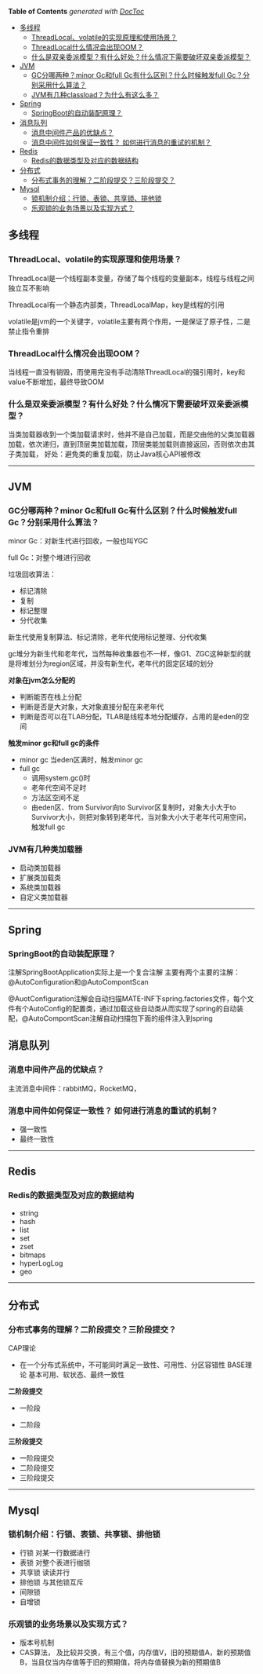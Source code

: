 <!-- START doctoc generated TOC please keep comment here to allow auto update -->
<!-- DON'T EDIT THIS SECTION, INSTEAD RE-RUN doctoc TO UPDATE -->
**Table of Contents**  *generated with [DocToc](https://github.com/thlorenz/doctoc)*

- [多线程](#%E5%A4%9A%E7%BA%BF%E7%A8%8B)
  - [ThreadLocal、volatile的实现原理和使用场景？](#threadlocalvolatile%E7%9A%84%E5%AE%9E%E7%8E%B0%E5%8E%9F%E7%90%86%E5%92%8C%E4%BD%BF%E7%94%A8%E5%9C%BA%E6%99%AF)
  - [ThreadLocal什么情况会出现OOM？](#threadlocal%E4%BB%80%E4%B9%88%E6%83%85%E5%86%B5%E4%BC%9A%E5%87%BA%E7%8E%B0oom)
  - [什么是双亲委派模型？有什么好处？什么情况下需要破坏双亲委派模型？](#%E4%BB%80%E4%B9%88%E6%98%AF%E5%8F%8C%E4%BA%B2%E5%A7%94%E6%B4%BE%E6%A8%A1%E5%9E%8B%E6%9C%89%E4%BB%80%E4%B9%88%E5%A5%BD%E5%A4%84%E4%BB%80%E4%B9%88%E6%83%85%E5%86%B5%E4%B8%8B%E9%9C%80%E8%A6%81%E7%A0%B4%E5%9D%8F%E5%8F%8C%E4%BA%B2%E5%A7%94%E6%B4%BE%E6%A8%A1%E5%9E%8B)
- [JVM](#jvm)
  - [GC分哪两种？minor Gc和full Gc有什么区别？什么时候触发full Gc？分别采用什么算法？](#gc%E5%88%86%E5%93%AA%E4%B8%A4%E7%A7%8Dminor-gc%E5%92%8Cfull-gc%E6%9C%89%E4%BB%80%E4%B9%88%E5%8C%BA%E5%88%AB%E4%BB%80%E4%B9%88%E6%97%B6%E5%80%99%E8%A7%A6%E5%8F%91full-gc%E5%88%86%E5%88%AB%E9%87%87%E7%94%A8%E4%BB%80%E4%B9%88%E7%AE%97%E6%B3%95)
  - [JVM有几种classload？为什么有这么多？](#jvm%E6%9C%89%E5%87%A0%E7%A7%8Dclassload%E4%B8%BA%E4%BB%80%E4%B9%88%E6%9C%89%E8%BF%99%E4%B9%88%E5%A4%9A)
- [Spring](#spring)
  - [SpringBoot的自动装配原理？](#springboot%E7%9A%84%E8%87%AA%E5%8A%A8%E8%A3%85%E9%85%8D%E5%8E%9F%E7%90%86)
- [消息队列](#%E6%B6%88%E6%81%AF%E9%98%9F%E5%88%97)
  - [消息中间件产品的优缺点？](#%E6%B6%88%E6%81%AF%E4%B8%AD%E9%97%B4%E4%BB%B6%E4%BA%A7%E5%93%81%E7%9A%84%E4%BC%98%E7%BC%BA%E7%82%B9)
  - [消息中间件如何保证一致性？ 如何进行消息的重试的机制？](#%E6%B6%88%E6%81%AF%E4%B8%AD%E9%97%B4%E4%BB%B6%E5%A6%82%E4%BD%95%E4%BF%9D%E8%AF%81%E4%B8%80%E8%87%B4%E6%80%A7-%E5%A6%82%E4%BD%95%E8%BF%9B%E8%A1%8C%E6%B6%88%E6%81%AF%E7%9A%84%E9%87%8D%E8%AF%95%E7%9A%84%E6%9C%BA%E5%88%B6)
- [Redis](#redis)
  - [Redis的数据类型及对应的数据结构](#redis%E7%9A%84%E6%95%B0%E6%8D%AE%E7%B1%BB%E5%9E%8B%E5%8F%8A%E5%AF%B9%E5%BA%94%E7%9A%84%E6%95%B0%E6%8D%AE%E7%BB%93%E6%9E%84)
- [分布式](#%E5%88%86%E5%B8%83%E5%BC%8F)
  - [分布式事务的理解？二阶段提交？三阶段提交？](#%E5%88%86%E5%B8%83%E5%BC%8F%E4%BA%8B%E5%8A%A1%E7%9A%84%E7%90%86%E8%A7%A3%E4%BA%8C%E9%98%B6%E6%AE%B5%E6%8F%90%E4%BA%A4%E4%B8%89%E9%98%B6%E6%AE%B5%E6%8F%90%E4%BA%A4)
- [Mysql](#mysql)
  - [锁机制介绍：行锁、表锁、共享锁、排他锁](#%E9%94%81%E6%9C%BA%E5%88%B6%E4%BB%8B%E7%BB%8D%E8%A1%8C%E9%94%81%E8%A1%A8%E9%94%81%E5%85%B1%E4%BA%AB%E9%94%81%E6%8E%92%E4%BB%96%E9%94%81)
  - [乐观锁的业务场景以及实现方式？](#%E4%B9%90%E8%A7%82%E9%94%81%E7%9A%84%E4%B8%9A%E5%8A%A1%E5%9C%BA%E6%99%AF%E4%BB%A5%E5%8F%8A%E5%AE%9E%E7%8E%B0%E6%96%B9%E5%BC%8F)

<!-- END doctoc generated TOC please keep comment here to allow auto update -->

## 多线程

### ThreadLocal、volatile的实现原理和使用场景？

ThreadLocal是一个线程副本变量，存储了每个线程的变量副本，线程与线程之间独立互不影响

ThreadLocal有一个静态内部类，ThreadLocalMap，key是线程的引用

volatile是jvm的一个关键字，volatile主要有两个作用，一是保证了原子性，二是禁止指令重排

### ThreadLocal什么情况会出现OOM？

当线程一直没有销毁，而使用完没有手动清除ThreadLocal的强引用时，key和value不断增加，最终导致OOM

### 什么是双亲委派模型？有什么好处？什么情况下需要破坏双亲委派模型？

当类加载器收到一个类加载请求时，他并不是自己加载，而是交由他的父类加载器加载，依次递归，直到顶层类加载加载，顶层类能加载则直接返回，否则依次由其子类加载，
好处：避免类的重复加载，防止Java核心API被修改


---

## JVM

### GC分哪两种？minor Gc和full Gc有什么区别？什么时候触发full Gc？分别采用什么算法？

minor Gc：对新生代进行回收，一般也叫YGC

full Gc：对整个堆进行回收

垃圾回收算法：

- 标记清除
- 复制
- 标记整理
- 分代收集

新生代使用复制算法、标记清除，老年代使用标记整理、分代收集

gc堆分为新生代和老年代，当然每种收集器也不一样，像G1、ZGC这种新型的就是将堆划分为region区域，并没有新生代，老年代的固定区域的划分

**对象在jvm怎么分配的**

- 判断能否在栈上分配
- 判断是否是大对象，大对象直接分配在来老年代
- 判断是否可以在TLAB分配，TLAB是线程本地分配缓存，占用的是eden的空间

**触发minor gc和full gc的条件**

- minor gc 当eden区满时，触发minor gc
- full gc
    - 调用system.gc()时
    - 老年代空间不足时
    - 方法区空间不足
    - 由eden区、from Survivor向to Survivor区复制时，对象大小大于to Survivor大小，则把对象转到老年代，当对象大小大于老年代可用空间，触发full gc

### JVM有几种类加载器

- 启动类加载器
- 扩展类加载类
- 系统类加载器
- 自定义类加载器

---

## Spring

### SpringBoot的自动装配原理？

注解SpringBootApplication实际上是一个复合注解 主要有两个主要的注解： @AutoConfiguration和@AutoCompontScan

@AuotConfiguration注解会自动扫描MATE-INF下spring.factories文件，每个文件有个AutoConfig的配置类，通过加载这些自动类从而实现了spring的自动装配，@AutoCompontScan注解自动扫描包下面的组件注入到spring

## 消息队列

### 消息中间件产品的优缺点？

主流消息中间件：rabbitMQ，RocketMQ，

### 消息中间件如何保证一致性？ 如何进行消息的重试的机制？

- 强一致性
- 最终一致性
---

## Redis

### Redis的数据类型及对应的数据结构

- string
- hash
- list
- set
- zset
- bitmaps
- hyperLogLog
- geo

---

## 分布式

### 分布式事务的理解？二阶段提交？三阶段提交？

CAP理论

- 在一个分布式系统中，不可能同时满足一致性、可用性、分区容错性 BASE理论 基本可用、软状态、最终一致性

**二阶段提交**

- 一阶段

- 二阶段

**三阶段提交**

- 一阶段提交
- 二阶段提交
- 三阶段提交

---

## Mysql

### 锁机制介绍：行锁、表锁、共享锁、排他锁

- 行锁 对某一行数据进行
- 表锁 对整个表进行枷锁
- 共享锁 读读并行
- 排他锁 与其他锁互斥
- 间隙锁
- 自增锁

### 乐观锁的业务场景以及实现方式？

- 版本号机制
- CAS算法， 及比较并交换，有三个值，内存值V，旧的预期值A，新的预期值B，当且仅当内存值等于旧的预期值，将内存值替换为新的预期值B
